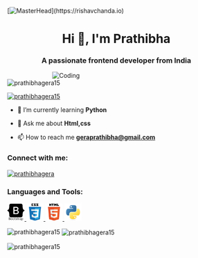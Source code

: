 
[![MasterHead](https://1.bp.blogspot.com/-7A4WynwLsM...)](https://rishavchanda.io)

<h1 align="center">Hi 👋, I'm Prathibha</h1>
<h3 align="center">A passionate frontend developer from India</h3>
<img align="right" alt="Coding" width="400" src="https://res.cloudinary.com/practicaldev/image/fetch/s--O0u1bNHs--/c_limit%2Cf_auto%2Cfl_progressive%2Cq_66%2Cw_880/https://miro.medium.com/max/1400/0%2APXf5ge7QCN9Ga_CL.gif">


<p align="left"> <img src="https://komarev.com/ghpvc/?username=prathibhagera15&label=Profile%20views&color=0e75b6&style=flat" alt="prathibhagera15" /> </p>

<p align="left"> <a href="https://github.com/ryo-ma/github-profile-trophy"><img src="https://github-profile-trophy.vercel.app/?username=prathibhagera15" alt="prathibhagera15" /></a> </p>

- 🌱 I’m currently learning **Python**

- 💬 Ask me about **Html,css**

- 📫 How to reach me **geraprathibha@gmail.com**

<h3 align="left">Connect with me:</h3>
<p align="left">
<a href="https://linkedin.com/in/prathibhagera" target="blank"><img align="center" src="https://raw.githubusercontent.com/rahuldkjain/github-profile-readme-generator/master/src/images/icons/Social/linked-in-alt.svg" alt="prathibhagera" height="30" width="40" /></a>
</p>

<h3 align="left">Languages and Tools:</h3>
<p align="left"> <a href="https://getbootstrap.com" target="_blank" rel="noreferrer"> <img src="https://raw.githubusercontent.com/devicons/devicon/master/icons/bootstrap/bootstrap-plain-wordmark.svg" alt="bootstrap" width="40" height="40"/> </a> <a href="https://www.w3schools.com/css/" target="_blank" rel="noreferrer"> <img src="https://raw.githubusercontent.com/devicons/devicon/master/icons/css3/css3-original-wordmark.svg" alt="css3" width="40" height="40"/> </a> <a href="https://www.w3.org/html/" target="_blank" rel="noreferrer"> <img src="https://raw.githubusercontent.com/devicons/devicon/master/icons/html5/html5-original-wordmark.svg" alt="html5" width="40" height="40"/> </a> <a href="https://www.python.org" target="_blank" rel="noreferrer"> <img src="https://raw.githubusercontent.com/devicons/devicon/master/icons/python/python-original.svg" alt="python" width="40" height="40"/> </a> </p>

<p><img align="left" src="https://github-readme-stats.vercel.app/api/top-langs?username=prathibhagera15&show_icons=true&locale=en&layout=compact" alt="prathibhagera15" /></p>

<p>&nbsp;<img align="center" src="https://github-readme-stats.vercel.app/api?username=prathibhagera15&show_icons=true&locale=en" alt="prathibhagera15" /></p>

<p><img align="center" src="https://github-readme-streak-stats.herokuapp.com/?user=prathibhagera15&" alt="prathibhagera15" /></p>
